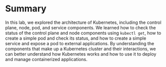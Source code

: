 # Summary

In this lab, we explored the architecture of Kubernetes, including the control plane, node, pod, and service components. We learned how to check the status of the control plane and node components using `kubectl get`, how to create a simple pod and check its status, and how to create a simple service and expose a pod to external applications. By understanding the components that make up a Kubernetes cluster and their interactions, we can better understand how Kubernetes works and how to use it to deploy and manage containerized applications.
